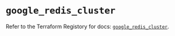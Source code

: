 # `google_redis_cluster`

Refer to the Terraform Registory for docs: [`google_redis_cluster`](https://registry.terraform.io/providers/hashicorp/google-beta/5.26.0/docs/resources/google_redis_cluster).
